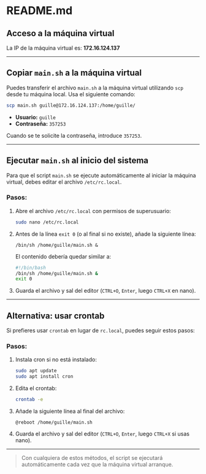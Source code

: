 # README.md

## Acceso a la máquina virtual

La IP de la máquina virtual es: **172.16.124.137**

---

## Copiar `main.sh` a la máquina virtual

Puedes transferir el archivo `main.sh` a la máquina virtual utilizando `scp` desde tu máquina local. Usa el siguiente comando:

```bash
scp main.sh guille@172.16.124.137:/home/guille/
```

- **Usuario:** `guille`
- **Contraseña:** `357253`

Cuando se te solicite la contraseña, introduce `357253`.

---

## Ejecutar `main.sh` al inicio del sistema

Para que el script `main.sh` se ejecute automáticamente al iniciar la máquina virtual, debes editar el archivo `/etc/rc.local`.

### Pasos:

1. Abre el archivo `/etc/rc.local` con permisos de superusuario:

   ```bash
   sudo nano /etc/rc.local
   ```

2. Antes de la línea `exit 0` (o al final si no existe), añade la siguiente línea:

   ```
   /bin/sh /home/guille/main.sh &
   ```

   El contenido debería quedar similar a:

   ```bash
   #!/bin/bash
   /bin/sh /home/guille/main.sh &
   exit 0
   ```

3. Guarda el archivo y sal del editor (`CTRL+O`, `Enter`, luego `CTRL+X` en nano).

---

## Alternativa: usar crontab

Si prefieres usar `crontab` en lugar de `rc.local`, puedes seguir estos pasos:

### Pasos:

1. Instala cron si no está instalado:
   ```bash
   sudo apt update
   sudo apt install cron
   ```

2. Edita el crontab:
   ```bash
   crontab -e
   ```

3. Añade la siguiente línea al final del archivo:
   ```
   @reboot /home/guille/main.sh
   ```

4. Guarda el archivo y sal del editor (`CTRL+O`, `Enter`, luego `CTRL+X` si usas nano).

---

> Con cualquiera de estos métodos, el script se ejecutará automáticamente cada vez que la máquina virtual arranque.


